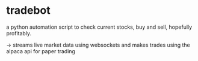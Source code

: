 # tradebot
a python automation script to check current stocks, buy and sell, hopefully profitably.

-> streams live market data using websockets and makes trades using the alpaca api for paper trading
